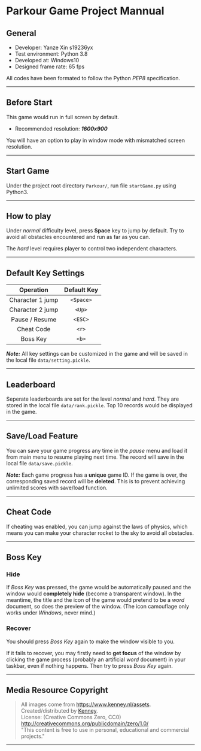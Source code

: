 # Parkour Game Project Mannual

General
---
+ Developer: Yanze Xin s19236yx
+ Test environment: Python 3.8
+ Developed at: Windows10
+ Designed frame rate: 65 fps

All codes have been formated to follow the Python *PEP8* specification.
***

## Before Start
This game would run in full screen by default.
+ Recommended resolution: ***1600x900***

You will have an option to play in window mode with mismatched screen resolution.
***

## Start Game
Under the project root directory `Parkour/`, run file `startGame.py` using Python3.
***

## How to play
Under *normal* difficulty level, press **Space** key to jump by default. Try to avoid all obstacles encountered and run as far as you can.

The *hard* level requires player to control two independent characters.
***

## Default Key Settings
| Operation | Default Key |
| :-: | :-: |
| Character 1 jump | `<Space>` |
| Character 2 jump | `<Up>` |
| Pause / Resume | `<ESC>` |
| Cheat Code | `<r>` |
| Boss Key | `<b>` |

***Note:*** All key settings can be customized in the game and will be saved in the local file `data/setting.pickle`.
***

## Leaderboard
Seperate leaderboards are set for the level *normal* and *hard*. They are stored in the local file `data/rank.pickle`. Top 10 records would be displayed in the game.
***

## Save/Load Feature
You can save your game progress any time in the *pause* menu and load it from main menu to resume playing next time. The record will save in the local file `data/save.pickle`.

***Note:*** Each game progress has a **unique** game ID. If the game is over, the corresponding saved record will be **deleted**. This is to prevent achieving unlimited scores with save/load function.
***

## Cheat Code
If cheating was enabled, you can jump against the laws of physics, which means you can make your character rocket to the sky to avoid all obstacles.
***

## Boss Key
### Hide
If *Boss Key* was pressed, the game would be automatically paused and the window would **completely hide** (become a transparent window). In the meantime, the title and the icon of the game would pretend to be a *word* document, so does the preview of the window. (The icon camouflage only works under *Windows*, never mind.)

### Recover
You should press *Boss Key* again to make the window visible to you.

If it fails to recover, you may firstly need to **get focus** of the window by clicking the game process (probably an artificial *word* document) in your taskbar, even if nothing happens. Then try to press *Boss Key* again.
***

## Media Resource Copyright
> All images come from <https://www.kenney.nl/assets>.  
> Created/distributed by [Kenney](www.kenney.nl).  
> License: (Creative Commons Zero, CC0)  
> <http://creativecommons.org/publicdomain/zero/1.0/>  
> "This content is free to use in personal, educational and commercial projects."  
***
